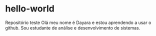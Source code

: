 # hello-world
Repositório teste
Olá meu nome é Dayara e estou aprendendo a usar o github.
Sou estudante de análise e desenvolvimento de sistemas. 
